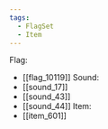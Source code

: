 ```yaml
---
tags:
  - FlagSet
  - Item
---
```

Flag:
- [[flag_10119]]
Sound:
- [[sound_17]]
- [[sound_43]]
- [[sound_44]]
Item:
- [[item_601]]

